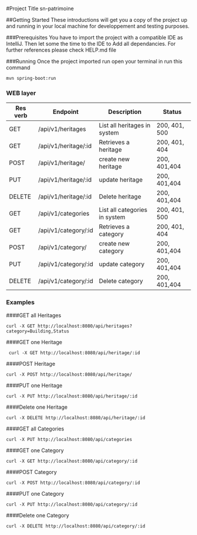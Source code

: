 #Project Title
sn-patrimoine

##Getting Started
These introductions will get you a copy of the project up and running in your local machine for developpement and testing purposes.

###Prerequisites
You have to import the project with a compatible IDE as IntelliJ. Then let some the time to the IDE to Add all dependancies.
For further references please check HELP.md file

###Running
Once the project imported run open your terminal in run this command

```
mvn spring-boot:run
```

### WEB layer

|Res verb   |Endpoint   |Description   |Status   |
|---|---|---|---|
|GET   |/api/v1/heritages   |List all heritages in system   |200, 401, 500 |
|GET   |/api/v1/heritage/:id   |Retrieves a heritage   |200, 401, 404   |
|POST  |/api/v1/heritage/   | create new heritage   | 200, 401,404  |
|PUT   |/api/v1/heritage/:id   | update heritage  | 200, 401,404   |
|DELETE   |/api/v1/heritage/:id   |  Delete heritage | 200, 401,404   |
|GET   |/api/v1/categories   |List all categories in system   |200, 401, 500 |
|GET   |/api/v1/category/:id   |Retrieves a category   |200, 401, 404   |
|POST  |/api/v1/category/   | create new category   | 200, 401,404  |
|PUT   |/api/v1/category/:id   | update category  | 200, 401,404   |
|DELETE   |/api/v1/category/:id   |  Delete category | 200, 401,404   |


### Examples
####GET all Heritages

```
curl -X GET http://localhost:8080/api/heritages?category=Building,Status
```

####GET one Heritage

```
 curl -X GET http://localhost:8080/api/heritage/:id
```


####POST Heritage

```
curl -X POST http://localhost:8080/api/heritage/
```

####PUT one Heritage

```
curl -X PUT http://localhost:8080/api/heritage/:id
```
####Delete one Heritage

```
curl -X DELETE http://localhost:8080/api/heritage/:id
```

####GET all Categories

```
curl -X PUT http://localhost:8080/api/categories
```

####GET one Category

```
curl -X GET http://localhost:8080/api/category/:id
```


####POST Category

```
curl -X POST http://localhost:8080/api/category/:id
```

####PUT one Category
```
curl -X PUT http://localhost:8080/api/category/:id
```
####Delete one Category

```
curl -X DELETE http://localhost:8080/api/category/:id
```





